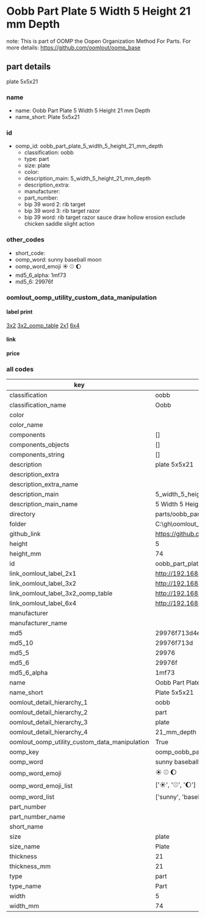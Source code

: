# Oobb Part Plate 5 Width 5 Height 21 mm Depth  

note: This is part of OOMP the Oopen Organization Method For Parts. For more details: https://github.com/oomlout/oomp_base

##  part details
  



plate 5x5x21



### name
* name: Oobb Part Plate 5 Width 5 Height 21 mm Depth
* name_short: Plate 5x5x21 
### id
* oomp_id: oobb_part_plate_5_width_5_height_21_mm_depth
  * classification: oobb
  * type: part
  * size: plate
  * color: 
  * description_main: 5_width_5_height_21_mm_depth
  * description_extra: 
  * manufacturer: 
  * part_number: 
  * bip 39 word 2: rib target
  * bip 39 word 3: rib target razor
  * bip 39 word: rib target razor sauce draw hollow erosion exclude chicken saddle slight action

### other_codes
* short_code: 
* oomp_word: sunny baseball moon
* oomp_word_emoji :sunny: :baseball: :moon:
* md5_6_alpha: 1mf73
* md5_6: 29976f






### oomlout_oomp_utility_custom_data_manipulation
#### label print
[3x2](http://192.168.1.245:1112/?label=oomp%201mf73)
[3x2_oomp_table](http://192.168.1.108:1112/?label=oomp%201mf73)
[2x1](http://192.168.1.242:1112/?label=oomp%201mf73)
[6x4](http://192.168.1.55:1112/?label=oomp%201mf73)    

#### link

                              

#### price







### all codes 
| key | value |  
| --- | --- |  
| classification | oobb |  
| classification_name | Oobb |  
| color |  |  
| color_name |  |  
| components | [] |  
| components_objects | [] |  
| components_string | [] |  
| description | plate 5x5x21 |  
| description_extra |  |  
| description_extra_name |  |  
| description_main | 5_width_5_height_21_mm_depth |  
| description_main_name | 5 Width 5 Height 21 mm Depth |  
| directory | parts/oobb_part_plate_5_width_5_height_21_mm_depth |  
| folder | C:\gh\oomlout_oobb_version_4_generated_parts\things\oobb_part_plate_5_width_5_height_21_mm_depth |  
| github_link | https://github.com/oomlout/oomlout_oomp_part_src/tree/main/parts/oobb_part_plate_5_width_5_height_21_mm_depth |  
| height | 5 |  
| height_mm | 74 |  
| id | oobb_part_plate_5_width_5_height_21_mm_depth |  
| link_oomlout_label_2x1 | http://192.168.1.242:1112/?label=oomp%201mf73 |  
| link_oomlout_label_3x2 | http://192.168.1.245:1112/?label=oomp%201mf73 |  
| link_oomlout_label_3x2_oomp_table | http://192.168.1.108:1112/?label=oomp%201mf73 |  
| link_oomlout_label_6x4 | http://192.168.1.55:1112/?label=oomp%201mf73 |  
| manufacturer |  |  
| manufacturer_name |  |  
| md5 | 29976f713d4ee995b3a13bf965777dc7 |  
| md5_10 | 29976f713d |  
| md5_5 | 29976 |  
| md5_6 | 29976f |  
| md5_6_alpha | 1mf73 |  
| name | Oobb Part Plate 5 Width 5 Height 21 mm Depth |  
| name_short | Plate 5x5x21  |  
| oomlout_detail_hierarchy_1 | oobb |  
| oomlout_detail_hierarchy_2 | part |  
| oomlout_detail_hierarchy_3 | plate |  
| oomlout_detail_hierarchy_4 | 21_mm_depth |  
| oomlout_oomp_utility_custom_data_manipulation | True |  
| oomp_key | oomp_oobb_part_plate_5_width_5_height_21_mm_depth |  
| oomp_word | sunny baseball moon |  
| oomp_word_emoji | :sunny: :baseball: :moon: |  
| oomp_word_emoji_list | [':sunny:', ':baseball:', ':moon:'] |  
| oomp_word_list | ['sunny', 'baseball', 'moon'] |  
| part_number |  |  
| part_number_name |  |  
| short_name |  |  
| size | plate |  
| size_name | Plate |  
| thickness | 21 |  
| thickness_mm | 21 |  
| type | part |  
| type_name | Part |  
| width | 5 |  
| width_mm | 74 |  
